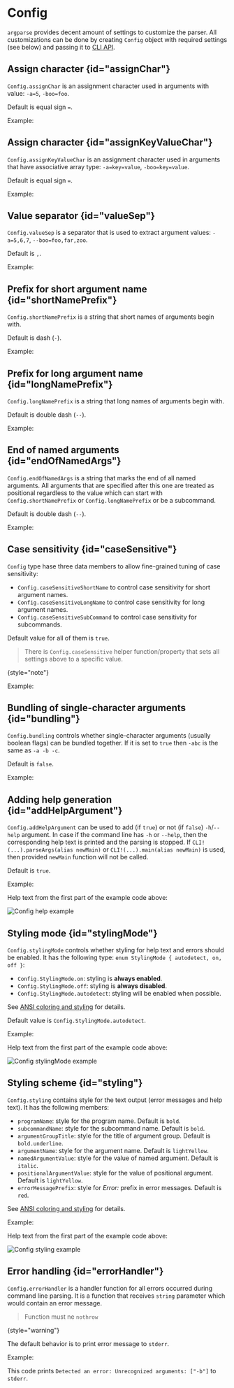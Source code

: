 # Config

`argparse` provides decent amount of settings to customize the parser. All customizations can be done by creating
`Config` object with required settings (see below) and passing it to [CLI API](CLI-API.md).

## Assign character {id="assignChar"}

`Config.assignChar` is an assignment character used in arguments with value: `-a=5`, `-boo=foo`.

Default is equal sign `=`.

Example:

<code-block src="code_snippets/config_assignChar.d" lang="c++"/>


## Assign character {id="assignKeyValueChar"}

`Config.assignKeyValueChar` is an assignment character used in arguments that have associative array type: `-a=key=value`, `-boo=key=value`.

Default is equal sign `=`.

Example:

<code-block src="code_snippets/config_assignKeyValueChar.d" lang="c++"/>

## Value separator {id="valueSep"}

`Config.valueSep` is a separator that is used to extract argument values: `-a=5,6,7`, `--boo=foo,far,zoo`.

Default is `,`.

Example:

<code-block src="code_snippets/config_valueSep.d" lang="c++"/>

## Prefix for short argument name {id="shortNamePrefix"}

`Config.shortNamePrefix` is a string that short names of arguments begin with.

Default is dash (`-`).

Example:

<code-block src="code_snippets/config_namedArgPrefix.d" lang="c++"/>

## Prefix for long argument name {id="longNamePrefix"}

`Config.longNamePrefix` is a string that long names of arguments begin with.

Default is double dash (`--`).

Example:

<code-block src="code_snippets/config_namedArgPrefix.d" lang="c++"/>

## End of named arguments {id="endOfNamedArgs"}

`Config.endOfNamedArgs` is a string that marks the end of all named arguments. All arguments that are specified
after this one are treated as positional regardless to the value which can start with `Config.shortNamePrefix` or
`Config.longNamePrefix` or be a subcommand.

Default is double dash (`--`).

Example:

<code-block src="code_snippets/config_endOfNamedArgs.d" lang="c++"/>

## Case sensitivity {id="caseSensitive"}

`Config` type hase three data members to allow fine-grained tuning of case sensitivity:
- `Config.caseSensitiveShortName` to control case sensitivity for short argument names.
- `Config.caseSensitiveLongName` to control case sensitivity for long argument names.
- `Config.caseSensitiveSubCommand` to control case sensitivity for subcommands.

Default value for all of them is `true`.

> There is `Config.caseSensitive` helper function/property that sets all settings above to a specific value.
>
{style="note"}


Example:

<code-block src="code_snippets/config_caseSensitive.d" lang="c++"/>

## Bundling of single-character arguments {id="bundling"}

`Config.bundling` controls whether single-character arguments (usually boolean flags) can be bundled together.
If it is set to `true` then `-abc` is the same  as `-a -b -c`.

Default is `false`.

Example:

<code-block src="code_snippets/config_bundling.d" lang="c++"/>

## Adding help generation {id="addHelpArgument"}

`Config.addHelpArgument` can be used to add (if `true`) or not (if `false`) `-h`/`--help` argument.
In case if the command line has `-h` or `--help`, then the corresponding help text is printed and the parsing is stopped.
If `CLI!(...).parseArgs(alias newMain)` or `CLI!(...).main(alias newMain)` is used, then provided `newMain` function will
not be called.

Default is `true`.

Example:

<code-block src="code_snippets/config_addHelpArgument.d" lang="c++"/>

Help text from the first part of the example code above:

<img src="config_help.png" alt="Config help example" border-effect="rounded"/>


## Styling mode {id="stylingMode"}

`Config.stylingMode` controls whether styling for help text and errors should be enabled.
It has the following type: `enum StylingMode { autodetect, on, off }`:
- `Config.StylingMode.on`: styling is **always enabled**.
- `Config.StylingMode.off`: styling is **always disabled**.
- `Config.StylingMode.autodetect`: styling will be enabled when possible.

See [ANSI coloring and styling](ANSI-coloring-and-styling.md) for details.

Default value is `Config.StylingMode.autodetect`.

Example:

<code-block src="code_snippets/config_stylingMode.d" lang="c++"/>

Help text from the first part of the example code above:

<img src="config_stylingMode.png" alt="Config stylingMode example" border-effect="rounded"/>

## Styling scheme {id="styling"}

`Config.styling` contains style for the text output (error messages and help text). It has the following members:

- `programName`: style for the program name. Default is `bold`.
- `subcommandName`: style for the subcommand name. Default is `bold`.
- `argumentGroupTitle`: style for the title of argument group. Default is `bold.underline`.
- `argumentName`: style for the argument name. Default is `lightYellow`.
- `namedArgumentValue`: style for the value of named argument. Default is `italic`.
- `positionalArgumentValue`: style for the value of positional argument. Default is `lightYellow`.
- `errorMessagePrefix`: style for *Error:* prefix in error messages. Default is `red`.

See [ANSI coloring and styling](ANSI-coloring-and-styling.md) for details.

Example:

<code-block src="code_snippets/config_styling.d" lang="c++"/>

Help text from the first part of the example code above:

<img src="config_styling.png" alt="Config styling example" border-effect="rounded"/>

## Error handling {id="errorHandler"}

`Config.errorHandler` is a handler function for all errors occurred during command line parsing.
It is a function that receives `string` parameter which would contain an error message.

> Function must ne `nothrow`
>
{style="warning"}

The default behavior is to print error message to `stderr`.

Example:

<code-block src="code_snippets/config_errorHandler.d" lang="c++"/>

This code prints `Detected an error: Unrecognized arguments: ["-b"]` to `stderr`.
